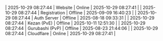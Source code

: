 | 2025-10-29 08:27:44 | Website | Online | 2025-10-29 08:27:41 |
| 2025-10-29 08:27:44 | Registration | Offline | 2025-09-09 16:40:23 |
| 2025-10-29 08:27:44 | Auth Server | Offline | 2025-08-18 09:33:31 |
| 2025-10-29 08:27:44 | Kezan (PvE) | Offline | 2025-10-11 12:51:30 |
| 2025-10-29 08:27:44 | Gurubashi (PvP) | Offline | 2025-08-23 21:44:06 |
| 2025-10-29 08:27:44 | Cloudflare | Online | 2025-10-29 08:27:41 |
